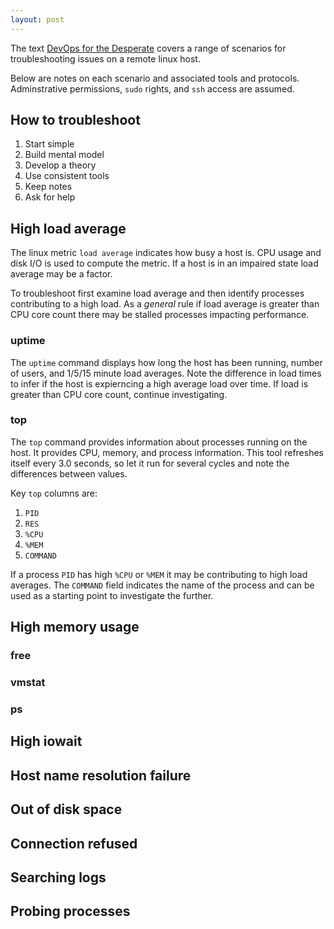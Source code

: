 ```yaml
---
layout: post
---
```


The text [DevOps for the Desperate](https://www.goodreads.com/book/show/59879642-devops-for-the-desperate) covers a range of scenarios for troubleshooting issues on a remote linux host.

Below are notes on each scenario and associated tools and protocols. Adminstrative permissions, `sudo` rights, and `ssh` access are assumed. 

## How to troubleshoot

1. Start simple
2. Build mental model
3. Develop a theory
4. Use consistent tools
5. Keep notes
6. Ask for help


##  High load average

The linux metric `load average` indicates how busy a host is. CPU usage and disk I/O is used to compute the metric. If a host is in an impaired state load average may be a factor.

To troubleshoot first examine load average and then identify processes contributing to a high load.
As a *general* rule if load average is greater than CPU core count there may be stalled processes impacting performance.

### uptime

The `uptime` command displays how long the host has been running, number of users, and 1/5/15 minute load averages. Note the difference in load times to infer if the host is expierncing a high average load over time. If load is greater than CPU core count, continue investigating.

### top

The `top` command provides information about processes running on the host. It provides CPU, memory, and process information. This tool refreshes itself every 3.0 seconds, so let it run for several cycles and note the differences between values.

Key `top` columns are:
1. `PID`
2. `RES`
3. `%CPU`
4. `%MEM`
5. `COMMAND`

If a process `PID` has high `%CPU` or `%MEM` it may be contributing to high load averages. The `COMMAND` field indicates the name of the process and can be used as a starting point to investigate the further.

##  High memory usage

### free

### vmstat

### ps

##  High iowait
##  Host name resolution failure
##  Out of disk space
##  Connection refused
##  Searching logs
##  Probing processes
